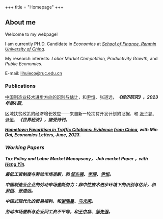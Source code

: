 +++
title = "Homepage"
+++

## About me

Welcome to my webpage!

I am currently PH.D. Candidate in <i>Economics</font></i></font> at <i>[School of Finance, Renmin University of China](http://sf.ruc.edu.cn/)</font></i></font>.

My research interests: <i>Labor Market Competition, Productivity Growth,</font></i></font> and <i>Public Economics</font></i></font>. 

E-mail: lihuieco@ruc.edu.cn

### Publications

[中国制造业技术进步方向的识别与估计](https://kns.cnki.net/kcms2/article/abstract?v=qExbs-RUAL24hQfEGnar8Q-XNyrH6ZgG4xOMH82vosvoNfEU5mgCxSIyWypZeRjzJ84mU_QgKrV4q11VUHL4sIrNLH7W_tq9B7iyIfEV79I47IT4UQYDNg==&uniplatform=NZKPT&language=gb)，和[尹恒](http://nads.ruc.edu.cn/jgsz/qzjs/js/c2ff8cbc92764c258df5a044a68b18bd.htm)、张道远，<i><strong>《经济研究》，2023年第4期</font></strong></i></font>。

区域扶贫政策的经济增长效应——来自新一轮扶贫开发计划的证据，和 [张子尧](http://nads.ruc.edu.cn/jgsz/qzjs/js/c2ff8cbc92764c258df5a044a68b18bd.htm)、[尹恒](http://nads.ruc.edu.cn/jgsz/qzjs/js/c2ff8cbc92764c258df5a044a68b18bd.htm)，<i><strong>《世界经济》，接受待刊。

[Hometown Favoritism in Traffic Citations: Evidence from China](https://www.sciencedirect.com/science/article/abs/pii/S016517652300246X), with Min Dai, <i><strong>Economics Letters, June, 2023</font></strong></i></font>.

### Working Papers

Tax Policy and Labor Market Monopsony，<i><strong> Job market Paper </font></strong></i></font>，with [Heng Yin](http://nads.ruc.edu.cn/jgsz/qzjs/js/c2ff8cbc92764c258df5a044a68b18bd.htm).

最低工资制度与劳动市场垄断，和 [邹先强](http://slhr.ruc.edu.cn/szdw/zzjs/ldjj/zxq/dde3adcbd9f5420baac832d3bb7801dc.htm)、[李瑶](http://slhr.ruc.edu.cn/szdw/zzjs/ldjj/zxq/dde3adcbd9f5420baac832d3bb7801dc.htm)、[尹恒](http://nads.ruc.edu.cn/jgsz/qzjs/js/c2ff8cbc92764c258df5a044a68b18bd.htm)。

中国制造业企业的劳动市场垄断势力：非中性技术进步环境下的识别与估计，和 [尹恒](http://nads.ruc.edu.cn/jgsz/qzjs/js/c2ff8cbc92764c258df5a044a68b18bd.htm)、张道远。

中国式现代化的贸易福利，和[谢晓晨](http://sf.ruc.edu.cn/info/1433/9689.htm)、[马光荣](http://sf.ruc.edu.cn/info/1240/8096.htm)。

劳动市场垄断与企业间工资不平等，和[王中华](https://zhonghua-wang.netlify.app/)、[邹先强](http://slhr.ruc.edu.cn/szdw/zzjs/ldjj/zxq/dde3adcbd9f5420baac832d3bb7801dc.htm)。





